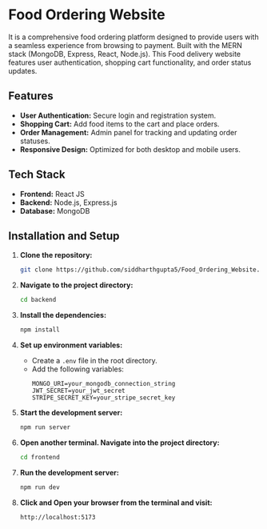 # Food Ordering Website

It is a comprehensive food ordering platform designed to provide users with a seamless experience from browsing to payment. Built with the MERN stack (MongoDB, Express, React, Node.js). This Food delivery website features user authentication, shopping cart functionality, and order status updates.


##  Features

- **User Authentication:** Secure login and registration system.
- **Shopping Cart:** Add food items to the cart and place orders.
- **Order Management:** Admin panel for tracking and updating order statuses.
- **Responsive Design:** Optimized for both desktop and mobile users.

##  Tech Stack

- **Frontend:** React JS
- **Backend:** Node.js, Express.js
- **Database:** MongoDB


##  Installation and Setup

1. **Clone the repository:**
   ```bash
   git clone https://github.com/siddharthgupta5/Food_Ordering_Website.git
   ```
2. **Navigate to the project directory:**
   ```bash
   cd backend
   ```
3. **Install the dependencies:**
   ```bash
   npm install
   ```
4. **Set up environment variables:**
   - Create a `.env` file in the root directory.
   - Add the following variables:
     ```
     MONGO_URI=your_mongodb_connection_string
     JWT_SECRET=your_jwt_secret
     STRIPE_SECRET_KEY=your_stripe_secret_key
     ```

5. **Start the development server:**
   ```bash
   npm run server
   ```

6. **Open another terminal. Navigate into the project directory:**
   ```bash
   cd frontend
   ```
   
7. **Run the development server:**
   ```bash
   npm run dev
   ```

6. **Click and Open your browser from the terminal and visit:**
   ```
   http://localhost:5173
   ```




